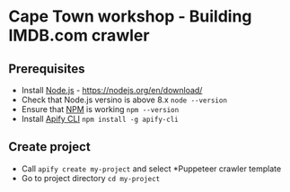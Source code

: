 # Cape Town workshop - Building IMDB.com crawler

## Prerequisites

* Install [Node.js](https://nodejs.org/en/) - https://nodejs.org/en/download/
* Check that Node.js versino is above 8.x `node --version`
* Ensure that [NPM](https://www.npmjs.com) is working `npm --version`
* Install [Apify CLI](https://apify.com/docs/cli) `npm install -g apify-cli`

## Create project

* Call `apify create my-project` and select *Puppeteer crawler template
* Go to project directory `cd my-project`

